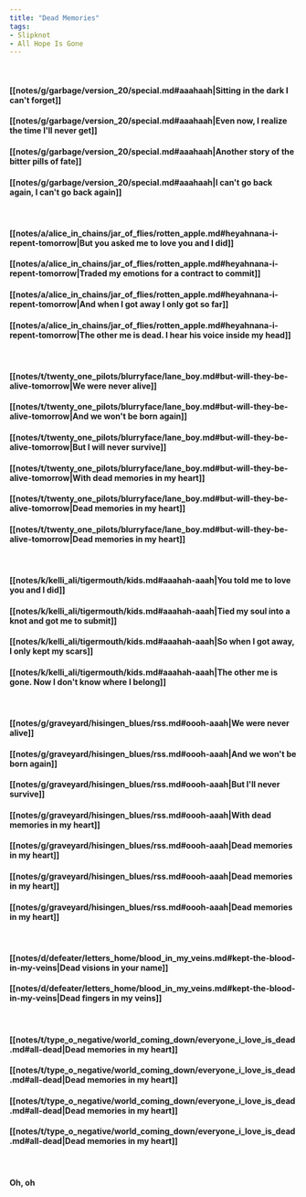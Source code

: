 ```yaml
---
title: "Dead Memories"
tags:
- Slipknot
- All Hope Is Gone
---
```

&nbsp;
#### [[notes/g/garbage/version_20/special.md#aaahaah|Sitting in the dark I can't forget]]
#### [[notes/g/garbage/version_20/special.md#aaahaah|Even now, I realize the time I'll never get]]
#### [[notes/g/garbage/version_20/special.md#aaahaah|Another story of the bitter pills of fate]]
#### [[notes/g/garbage/version_20/special.md#aaahaah|I can't go back again, I can't go back again]]
&nbsp;
#### [[notes/a/alice_in_chains/jar_of_flies/rotten_apple.md#heyahnana-i-repent-tomorrow|But you asked me to love you and I did]]
#### [[notes/a/alice_in_chains/jar_of_flies/rotten_apple.md#heyahnana-i-repent-tomorrow|Traded my emotions for a contract to commit]]
#### [[notes/a/alice_in_chains/jar_of_flies/rotten_apple.md#heyahnana-i-repent-tomorrow|And when I got away I only got so far]]
#### [[notes/a/alice_in_chains/jar_of_flies/rotten_apple.md#heyahnana-i-repent-tomorrow|The other me is dead. I hear his voice inside my head]]
&nbsp;
#### [[notes/t/twenty_one_pilots/blurryface/lane_boy.md#but-will-they-be-alive-tomorrow|We were never alive]]
#### [[notes/t/twenty_one_pilots/blurryface/lane_boy.md#but-will-they-be-alive-tomorrow|And we won't be born again]]
#### [[notes/t/twenty_one_pilots/blurryface/lane_boy.md#but-will-they-be-alive-tomorrow|But I will never survive]]
#### [[notes/t/twenty_one_pilots/blurryface/lane_boy.md#but-will-they-be-alive-tomorrow|With dead memories in my heart]]
#### [[notes/t/twenty_one_pilots/blurryface/lane_boy.md#but-will-they-be-alive-tomorrow|Dead memories in my heart]]
#### [[notes/t/twenty_one_pilots/blurryface/lane_boy.md#but-will-they-be-alive-tomorrow|Dead memories in my heart]]
&nbsp;
#### [[notes/k/kelli_ali/tigermouth/kids.md#aaahah-aaah|You told me to love you and I did]]
#### [[notes/k/kelli_ali/tigermouth/kids.md#aaahah-aaah|Tied my soul into a knot and got me to submit]]
#### [[notes/k/kelli_ali/tigermouth/kids.md#aaahah-aaah|So when I got away, I only kept my scars]]
#### [[notes/k/kelli_ali/tigermouth/kids.md#aaahah-aaah|The other me is gone. Now I don't know where I belong]]
&nbsp;
#### [[notes/g/graveyard/hisingen_blues/rss.md#oooh-aaah|We were never alive]]
#### [[notes/g/graveyard/hisingen_blues/rss.md#oooh-aaah|And we won't be born again]]
#### [[notes/g/graveyard/hisingen_blues/rss.md#oooh-aaah|But I'll never survive]]
#### [[notes/g/graveyard/hisingen_blues/rss.md#oooh-aaah|With dead memories in my heart]]
#### [[notes/g/graveyard/hisingen_blues/rss.md#oooh-aaah|Dead memories in my heart]]
#### [[notes/g/graveyard/hisingen_blues/rss.md#oooh-aaah|Dead memories in my heart]]
#### [[notes/g/graveyard/hisingen_blues/rss.md#oooh-aaah|Dead memories in my heart]]
&nbsp;
#### [[notes/d/defeater/letters_home/blood_in_my_veins.md#kept-the-blood-in-my-veins|Dead visions in your name]]
#### [[notes/d/defeater/letters_home/blood_in_my_veins.md#kept-the-blood-in-my-veins|Dead fingers in my veins]]
&nbsp;
#### [[notes/t/type_o_negative/world_coming_down/everyone_i_love_is_dead.md#all-dead|Dead memories in my heart]]
#### [[notes/t/type_o_negative/world_coming_down/everyone_i_love_is_dead.md#all-dead|Dead memories in my heart]]
#### [[notes/t/type_o_negative/world_coming_down/everyone_i_love_is_dead.md#all-dead|Dead memories in my heart]]
#### [[notes/t/type_o_negative/world_coming_down/everyone_i_love_is_dead.md#all-dead|Dead memories in my heart]]
&nbsp;
#### Oh, oh
